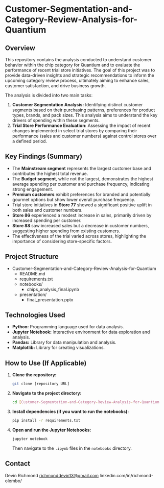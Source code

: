 # Customer-Segmentation-and-Category-Review-Analysis-for-Quantium
## Overview

This repository contains the analysis conducted to understand customer behavior within the chip category for Quantium and to evaluate the performance of recent trial store initiatives. The goal of this project was to provide data-driven insights and strategic recommendations to inform the upcoming category review process, ultimately aiming to enhance sales, customer satisfaction, and drive business growth.

The analysis is divided into two main tasks:

1.  **Customer Segmentation Analysis:** Identifying distinct customer segments based on their purchasing patterns, preferences for product types, brands, and pack sizes. This analysis aims to understand the key drivers of spending within these segments.
2.  **Trial Store Performance Evaluation:** Assessing the impact of recent changes implemented in select trial stores by comparing their performance (sales and customer numbers) against control stores over a defined period.

## Key Findings (Summary)

* The **Mainstream segment** represents the largest customer base and contributes the highest total revenue.
* The **Budget segment**, while not the largest, demonstrates the highest average spending per customer and purchase frequency, indicating strong engagement.
* **Premium customers** exhibit preferences for branded and potentially gourmet options but show lower overall purchase frequency.
* Trial store initiatives in **Store 77** showed a significant positive uplift in both sales and customer numbers.
* **Store 86** experienced a modest increase in sales, primarily driven by increased spending per customer.
* **Store 88** saw increased sales but a decrease in customer numbers, suggesting higher spending from existing customers.
* The effectiveness of the trial varied across stores, highlighting the importance of considering store-specific factors.

## Project Structure

*  Customer-Segmentation-and-Category-Review-Analysis-for-Quantium
    * README.md
    * requirements.txt
    * notebooks/
        * chips_analysis_final.ipynb
    * presentation/
        * final_presentation.pptx
          
## Technologies Used

* **Python:** Programming language used for data analysis.
* **Jupyter Notebook:** Interactive environment for data exploration and analysis.
* **Pandas:** Library for data manipulation and analysis.
* **Matplotlib:** Library for creating visualizations.

## How to Use (If Applicable)

1.  **Clone the repository:**
    ```bash
    git clone [repository URL]
    ```
2.  **Navigate to the project directory:**
    ```bash
    cd [Customer-Segmentation-and-Category-Review-Analysis-for-Quantium]
    ```
3.  **Install dependencies (if you want to run the notebooks):**
    ```bash
    pip install -r requirements.txt
    ```
4.  **Open and run the Jupyter Notebooks:**
    ```bash
    jupyter notebook
    ```
    Then navigate to the `.ipynb` files in the `notebooks` directory.

## Contact

Devin Richmond
richmonddevin13@gmail.com
linkedin.com/in/richmond-olembo/
